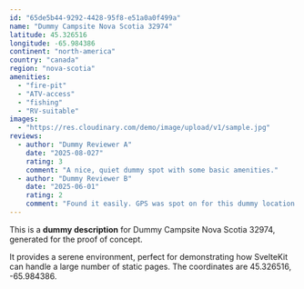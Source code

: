 ```yaml
---
id: "65de5b44-9292-4428-95f8-e51a0a0f499a"
name: "Dummy Campsite Nova Scotia 32974"
latitude: 45.326516
longitude: -65.984386
continent: "north-america"
country: "canada"
region: "nova-scotia"
amenities:
  - "fire-pit"
  - "ATV-access"
  - "fishing"
  - "RV-suitable"
images:
  - "https://res.cloudinary.com/demo/image/upload/v1/sample.jpg"
reviews:
  - author: "Dummy Reviewer A"
    date: "2025-08-027"
    rating: 3
    comment: "A nice, quiet dummy spot with some basic amenities."
  - author: "Dummy Reviewer B"
    date: "2025-06-01"
    rating: 2
    comment: "Found it easily. GPS was spot on for this dummy location."
---
```


This is a **dummy description** for Dummy Campsite Nova Scotia 32974, generated for the proof of concept.

It provides a serene environment, perfect for demonstrating how SvelteKit can handle a large number of static pages. The coordinates are 45.326516, -65.984386.
